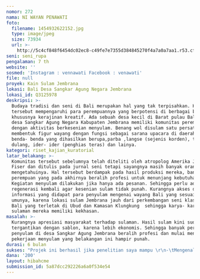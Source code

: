 ```yaml
---
nomor: 272
nama: NI WAYAN PENAWATI
foto:
  filename: 1454932622152.jpg
  type: image/jpeg
  size: 73934
  url: >-
    http://5c4cf848f6454dc02ec8-c49fe7e7355d384845270f4a7a0a7aa1.r53.cf2.rackcdn.com/84b6b7bb-8b24-401a-9d52-39af0468fc03/1454932622152.jpg
seni: seni_rupa
pengalaman: 7 th
website: ''
sosmed: 'Instagram : vennawati Facebook : venawati'
file: null
proyek: Kain Sulam Jembrana
lokasi: Bali Desa Sangkar Agung Negara Jembrana
lokasi_id: Q3125978
deskripsi: >-
  Budaya tradisi dan seni di Bali merupakan hal yang tak terpisahkan. Hal
  tersebut mempengaruhi para perempuannya yang berpotensi di berbagai bidang
  khususnya kerajinan kreatif. Ada sebuah desa kecil di Barat pulau Bali yaitu
  desa Sangkar Agung Negara Kabupaten Jembrana memiliki komunitas perempuan
  dengan aktivitas berkesenian menyulam. Benang wol disulam satu persatu
  membentuk figur wayang dengan fungsi sebagai sarana upacara di daerahnya
  benda- benda yang dihasilkan berupa,parba ,langse (sejenis korden), taplak
  dulang, ider- ider (penghias teras) dan lainya. 
kategori: riset_kajian_kuratorial
latar_belakang: >-
  Komunitas tersebut sebelumnya telah diteliti oleh atropolog Amerika Joseph
  Fiser dan ditulis pada jurnal seni tetapi sayangnya masih banyak orang belum
  mengetahuinya. Hal tersebut berdampak pada hasil produksi mereka, banyak
  perempuan yang pada akhirnya beralih profesi untuk menunjang kebutuhanya.
  Kegiatan menyulam dilakukan jika hanya ada pesanan. Sehingga perlu adanya
  regenerasi kembali agar kesenian sulam tidak punah. Kurangnya akses dan
  informasi yang didapat para penyulam mengenai wayang Bali yang sesuai pakem
  umunya, karena lokasi sulam Jembrana jauh dari perkembangan seni klasik di
  Bali yang terletak di Ubud dan Kamasan Klungkung  sehingga karya- karya dari
  sulaman mereka memiliki kekhasan.
masalah: >-
  Kurangnya apresiasi masyarakat terhadap sulaman. Hasil sulam kini sudah
  tergantikan dengan sablon, karena lebih ekonomis. Sehingga banyak perempuan
  penyulam di desa Sangkar Agung Jembrana beralih profesi dan mulai meninggalkan
  pekerjaan menyulam yang belakangan ini hampir punah.
durasi: 6 bulan
sukses: "Projek ini berhasil jika penelitian saya mampu \r\n-\tMengenalkan kembali kain sulam langka yang hampir punah di Jembrana kepada masyarakat luas di pameran pesta kesenian Bali\r\n-\tMemanfaatkan hasil- hasil karya sulam pada kebutuhan penunjang acara kebudayaan\r\n-\tMenghasilkan buku sulam jembrana\r\n-      Memberi edukasi kepada perempuan penyulam Jembrana\r\n"
dana: '200'
layout: hibahcme
submission_id: 5a87dcc292226a6a0f534e54
---
```

